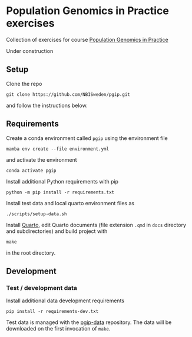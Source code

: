 # Population Genomics in Practice exercises

Collection of exercises for course [Population Genomics in
Practice](https://uppsala.instructure.com/courses/52168)

Under construction

## Setup

Clone the repo

    git clone https://github.com/NBISweden/pgip.git

and follow the instructions below.

## Requirements

Create a conda environment called `pgip` using the environment file

    mamba env create --file environment.yml

and activate the environment

    conda activate pgip

Install additional Python requirements with pip

    python -m pip install -r requirements.txt

Install test data and local quarto environment files as

    ./scripts/setup-data.sh

Install [Quarto](https://quarto.org/), edit Quarto documents (file
extension `.qmd` in `docs` directory and subdirectories) and build
project with

    make

in the root directory.

## Development

### Test / development data

Install additional data development requirements

    pip install -r requirements-dev.txt

Test data is managed with the
[pgip-data](https://github.com/NBISweden/pgip-data) repository. The
data will be downloaded on the first invocation of `make`.
